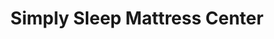 ---
title: "Simply Sleep Mattress Center"
url: /opelika/simply-sleep-mattress-center/
shop: Betten
---